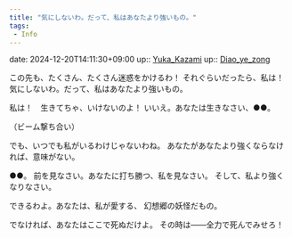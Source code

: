 ```yaml
---
title: "気にしないわ。だって、私はあなたより強いもの。"
tags:
 - Info
---
```


date: 2024-12-20T14:11:30+09:00
up:: [Yuka_Kazami](../Bar/Novel/Touhou_Project/Yuka_Kazami.md)
up:: [Diao_ye_zong](../Bar/Novel/Touhou_Project/Diao_ye_zong.md)



この先も、たくさん、たくさん迷惑をかけるわ！
それぐらいだったら、私は！
気にしないわ。だって、私はあなたより強いもの。

私は！　生きてちゃ、いけないのよ！
いいえ。あなたは生きなさい、●●。

（ビーム撃ち合い）

でも、いつでも私がいるわけじゃないわね。
あなたがあなたより強くならなければ、意味がない。

●●。
前を見なさい。あなたに打ち勝つ、私を見なさい。
そして、私より強くなりなさい。

できるわよ。あなたは、私が愛する、
幻想郷の妖怪だもの。

でなければ、あなたはここで死ぬだけよ。
その時は――全力で死んでみせろ！